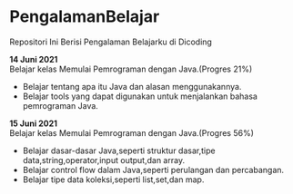 # PengalamanBelajar
Repositori Ini Berisi Pengalaman Belajarku di Dicoding

**14 Juni 2021**  
Belajar kelas Memulai Pemrograman dengan Java.(Progres 21%)
  * Belajar tentang apa itu Java dan alasan menggunakannya.
  * Belajar tools yang dapat digunakan untuk menjalankan bahasa pemrograman Java.

**15 Juni 2021**  
Belajar kelas Memulai Pemrograman dengan Java.(Progres 56%)
  * Belajar dasar-dasar Java,seperti struktur dasar,tipe data,string,operator,input output,dan array.
  * Belajar control flow dalam Java,seperti perulangan dan percabangan.
  * Belajar tipe data koleksi,seperti list,set,dan map.
